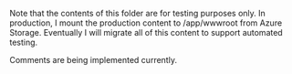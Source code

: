 ﻿Note that the contents of this folder are for testing purposes only. In production, I mount the production
content to /app/wwwroot from Azure Storage. Eventually I will migrate all of this content to support 
automated testing.

Comments are being implemented currently.
